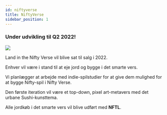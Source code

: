```yaml
---
id: niftyverse
title: NiftyVerse
sidebar_position: 1
---
```


### Under udvikling til Q2 2022!

![](/img/niftyverse-snarfy.gif)

Land in the Nifty Verse vil blive sat til salg i 2022.

Enhver vil være i stand til at eje jord og bygge i det smarte vers.

Vi planlægger at arbejde med indie-spilstudier for at give dem mulighed for at bygge Nifty-spil i Nifty Verse.

Den første iteration vil være et top-down, pixel art-metavers med det urbane Sushi-kunsttema.

Alle jordkøb i det smarte vers vil blive udført med **NFTL**.

